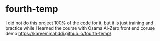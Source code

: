 # fourth-temp
I did not do this project 100% of the code for it, but it is just training and practice while I learned the course with Osama Al-Zero front end coruse
demo https://kareemmahddi.github.io/fourth-temp/
